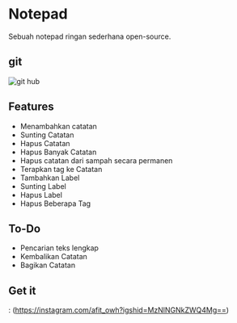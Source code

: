 # Notepad

Sebuah notepad ringan sederhana open-source.

## git

![git hub](https://github.com/Afitr06)

## Features

- Menambahkan catatan
- Sunting Catatan
- Hapus Catatan
- Hapus Banyak Catatan
- Hapus catatan dari sampah secara permanen
- Terapkan tag ke Catatan
- Tambahkan Label
- Sunting Label
- Hapus Label
- Hapus Beberapa Tag

## To-Do

- Pencarian teks lengkap
- Kembalikan Catatan
- Bagikan Catatan

## Get it

<ig> : (https://instagram.com/afit_owh?igshid=MzNlNGNkZWQ4Mg==)
